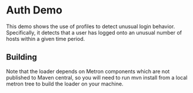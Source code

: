 # Auth Demo

This demo shows the use of profiles to detect unusual login behavior. Specifically, it detects that a user has logged onto an unusual number of hosts within a given time period.

## Building
Note that the loader depends on Metron components which are not published to Maven central, so you will need to run mvn install from a local metron tree to build the loader on your machine. 

